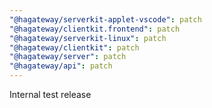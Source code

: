 ```yaml
---
"@hagateway/serverkit-applet-vscode": patch
"@hagateway/clientkit.frontend": patch
"@hagateway/serverkit-linux": patch
"@hagateway/clientkit": patch
"@hagateway/server": patch
"@hagateway/api": patch
---
```


Internal test release
